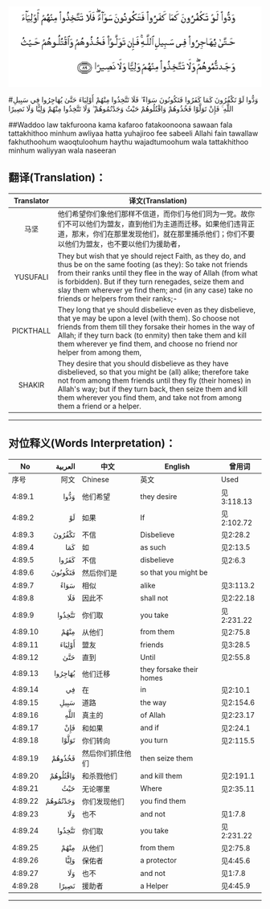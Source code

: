 ![004:089](images/004_089.gif)

#وَدُّوا لَوْ تَكْفُرُونَ كَمَا كَفَرُوا فَتَكُونُونَ سَوَاءً ۖ فَلَا تَتَّخِذُوا مِنْهُمْ أَوْلِيَاءَ حَتَّىٰ يُهَاجِرُوا فِي سَبِيلِ اللَّهِ ۚ فَإِنْ تَوَلَّوْا فَخُذُوهُمْ وَاقْتُلُوهُمْ حَيْثُ وَجَدْتُمُوهُمْ ۖ وَلَا تَتَّخِذُوا مِنْهُمْ وَلِيًّا وَلَا نَصِيرًا 

##Waddoo law takfuroona kama kafaroo fatakoonoona sawaan fala tattakhithoo minhum awliyaa hatta yuhajiroo fee sabeeli Allahi fain tawallaw fakhuthoohum waoqtuloohum haythu wajadtumoohum wala tattakhithoo minhum waliyyan wala naseeran 

## 翻译(Translation)：

| Translator | 译文(Translation)                                            |
| :--------: | ------------------------------------------------------------ |
|    马坚    | 他们希望你们象他们那样不信道，而你们与他们同为一党。故你们不可以他们为盟友，直到他们为主道而迁移。如果他们违背正道，那末，你们在那里发现他们，就在那里捕杀他们；你们不要以他们为盟友，也不要以他们为援助者， |
|  YUSUFALI  | They but wish that ye should reject Faith, as they do, and thus be on the same footing (as they): So take not friends from their ranks until they flee in the way of Allah (from what is forbidden). But if they turn renegades, seize them and slay them wherever ye find them; and (in any case) take no friends or helpers from their ranks;- |
| PICKTHALL  | They long that ye should disbelieve even as they disbelieve, that ye may be upon a level (with them). So choose not friends from them till they forsake their homes in the way of Allah; if they turn back (to enmity) then take them and kill them wherever ye find them, and choose no friend nor helper from among them, |
|   SHAKIR   | They desire that you should disbelieve as they have disbelieved, so that you might be (all) alike; therefore take not from among them friends until they fly (their homes) in Allah's way; but if they turn back, then seize them and kill them wherever you find them, and take not from among them a friend or a helper. |

---

## 对位释义(Words Interpretation)：

| No   | العربية | 中文    | English | 曾用词 |
| ---- | ------: | ------- | ------- | ------ |
| 序号 |    阿文 | Chinese | 英文    | Used   |
| 4:89.1  | وَدُّوا     | 他们希望         | they desire              | 见3:118.13 |
| 4:89.2  | لَوْ       | 如果             | If                       | 见2:102.72 |
| 4:89.3  | تَكْفُرُونَ   | 不信             | Disbelieve               | 见2:28.2   |
| 4:89.4  | كَمَا      | 如               | as such                  | 见2:13.5   |
| 4:89.5  | كَفَرُوا    | 不信             | disbelieve               | 见2:6.3    |
| 4:89.6  | فَتَكُونُونَ  | 然后你们是       | so that you might be     |            |
| 4:89.7  | سَوَاءً     | 相似             | alike                    | 见3:113.2  |
| 4:89.8  | فَلَا      | 因此不           | shall not                | 见2:22.18  |
| 4:89.9  | تَتَّخِذُوا   | 你们取           | you take                 | 见2:231.22 |
| 4:89.10 | مِنْهُمْ     | 从他们           | from them                | 见2:75.8   |
| 4:89.11 | أَوْلِيَاءَ   | 盟友             | friends                  | 见3:28.5   |
| 4:89.12 | حَتَّىٰ      | 直到             | Until                    | 见2:55.8   |
| 4:89.13 | يُهَاجِرُوا  | 他们迁移         | they forsake their homes |            |
| 4:89.14 | فِي       | 在               | in                       | 见2:10.1   |
| 4:89.15 | سَبِيلِ     | 道路             | the way                  | 见2:154.6  |
| 4:89.16 | اللَّهِ     | 真主的           | of Allah                 | 见2:23.17  |
| 4:89.17 | فَإِنْ      | 和如果           | and if                   | 见2:24.1   |
| 4:89.18 | تَوَلَّوْا    | 你们转向         | you turn                 | 见2:115.5  |
| 4:89.19 | فَخُذُوهُمْ   | 然后你们抓住他们 | then seize them          |            |
| 4:89.20 | وَاقْتُلُوهُمْ | 和杀戮他们       | and kill them            | 见2:191.1  |
| 4:89.21 | حَيْثُ      | 无论哪里         | Where                    | 见2:35.11  |
| 4:89.22 | وَجَدْتُمُوهُمْ | 你们发现他们     | you find them            |            |
| 4:89.23 | وَلَا      | 也不             | and not                  | 见1:7.8    |
| 4:89.24 | تَتَّخِذُوا   | 你们取           | you take                 | 见2:231.22 |
| 4:89.25 | مِنْهُمْ     | 从他们           | from them                | 见2:75.8   |
| 4:89.26 | وَلِيًّا     | 保佑者           | a protector              | 见4:45.6   |
| 4:89.27 | وَلَا      | 也不             | and not                  | 见1:7.8    |
| 4:89.28 | نَصِيرًا    | 援助者           | a Helper                 | 见4:45.9   |

---
